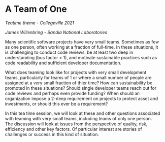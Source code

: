 # A Team of One

*Teatime theme - Collegeville 2021*

*James Willenbring - Sandia National Laboratories*

Many scientific software projects have very small teams. Sometimes as few as one person, often working at a fraction of full-time. In these situations, it is challenging to conduct code reviews, be at least two deep in understanding (bus factor > 1), and motivate sustainable practices such as code readability and sufficient developer documentation.

What does teaming look like for projects with very small development teams, particularly for teams of 1 or where a small number of people are assigned at a very small fraction of thier time? How can sustainability be promoted in these situations? Should single developer teams reach out for code reviews and perhaps even provide funding? When should an organization impose a 2-deep requirement on projects to protect asset and investments, or should this ever be a requirement?

In this tea time session, we will look at these and other questions associated with teaming with very small teams, including teams of only one person. The discussion will look at issues from the perspective of quality, risk, efficiency and other key factors. Of particular interest are stories of challenges or success in this kind of situation.

